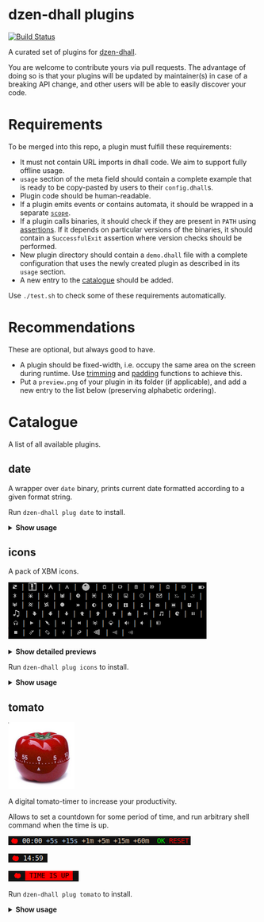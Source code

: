 # dzen-dhall plugins

[![Build Status](https://travis-ci.com/dzen-dhall/plugins.svg?branch=master)](https://travis-ci.com/dzen-dhall/plugins/)

A curated set of plugins for [dzen-dhall](https://github.com/dzen-dhall/dzen-dhall).

You are welcome to contribute yours via pull requests. The advantage of doing so is that your plugins will be updated by maintainer(s) in case of a breaking API change, and other users will be able to easily discover your code.

# Requirements

To be merged into this repo, a plugin must fulfill these requirements:

- It must not contain URL imports in dhall code. We aim to support fully offline usage.
- `usage` section of the meta field should contain a complete example that is ready to be copy-pasted by users to their `config.dhall`s.
- Plugin code should be human-readable.
- If a plugin emits events or contains automata, it should be wrapped in a separate [`scope`](https://github.com/dzen-dhall/dzen-dhall#scopes).
- If a plugin calls binaries, it should check if they are present in `PATH` using [assertions](https://github.com/dzen-dhall/dzen-dhall#assertions). If it depends on particular versions of the binaries, it should contain a `SuccessfulExit` assertion where version checks should be performed.
- New plugin directory should contain a `demo.dhall` file with a complete configuration that uses the newly created plugin as described in its `usage` section.
- A new entry to the [catalogue](#catalogue) should be added.

Use `./test.sh` to check some of these requirements automatically.

# Recommendations

These are optional, but always good to have.

- A plugin should be fixed-width, i.e. occupy the same area on the screen during runtime. Use [trimming](https://github.com/dzen-dhall/dzen-dhall#trimming-text) and [padding](https://github.com/dzen-dhall/dzen-dhall#padding-text) functions to achieve this.
- Put a `preview.png` of your plugin in its folder (if applicable), and add a new entry to the list below (preserving alphabetic ordering).

# Catalogue

A list of all available plugins.

## date

A wrapper over `date` binary, prints current date formatted according to a given format string.

Run `dzen-dhall plug date` to install.

<details><summary><strong>Show usage</strong></summary>
<p>

```dhall
let date = (./plugins/date.dhall).main

in plug (date "%d.%m.%Y %A - %H:%M:%S")
```

</p>
</details>

## icons

A pack of XBM icons.

![Preview](icons/preview.png)

<details><summary><strong>Show detailed previews</strong></summary>
<p>


| Name           | Preview                                                                     |
|----------------|-----------------------------------------------------------------------------|
| `ac_01`        | ![icons/previews/ac_01.png](icons/previews/ac_01.png)               |
| `ac`           | ![icons/previews/ac.png](icons/previews/ac.png)                     |
| `alert`        | ![icons/previews/alert.png](icons/previews/alert.png)               |
| `arch_10x10`   | ![icons/previews/arch_10x10.png](icons/previews/arch_10x10.png)     |
| `arch`         | ![icons/previews/arch.png](icons/previews/arch.png)                 |
| `ball`         | ![icons/previews/ball.png](icons/previews/ball.png)                 |
| `bat_empty_01` | ![icons/previews/bat_empty_01.png](icons/previews/bat_empty_01.png) |
| `bat_empty_02` | ![icons/previews/bat_empty_02.png](icons/previews/bat_empty_02.png) |
| `bat_full_01`  | ![icons/previews/bat_full_01.png](icons/previews/bat_full_01.png)   |
| `bat_full_02`  | ![icons/previews/bat_full_02.png](icons/previews/bat_full_02.png)   |
| `bat_low_01`   | ![icons/previews/bat_low_01.png](icons/previews/bat_low_01.png)     |
| `bat_low_02`   | ![icons/previews/bat_low_02.png](icons/previews/bat_low_02.png)     |
| `battery`      | ![icons/previews/battery.png](icons/previews/battery.png)           |
| `bluetooth`    | ![icons/previews/bluetooth.png](icons/previews/bluetooth.png)       |
| `bug_01`       | ![icons/previews/bug_01.png](icons/previews/bug_01.png)             |
| `bug_02`       | ![icons/previews/bug_02.png](icons/previews/bug_02.png)             |
| `cat`          | ![icons/previews/cat.png](icons/previews/cat.png)                   |
| `clock`        | ![icons/previews/clock.png](icons/previews/clock.png)               |
| `cpu`          | ![icons/previews/cpu.png](icons/previews/cpu.png)                   |
| `dish`         | ![icons/previews/dish.png](icons/previews/dish.png)                 |
| `diskette`     | ![icons/previews/diskette.png](icons/previews/diskette.png)         |
| `empty`        | ![icons/previews/empty.png](icons/previews/empty.png)               |
| `envelope`     | ![icons/previews/envelope.png](icons/previews/envelope.png)         |
| `eye_l`        | ![icons/previews/eye_l.png](icons/previews/eye_l.png)               |
| `eye_r`        | ![icons/previews/eye_r.png](icons/previews/eye_r.png)               |
| `fox`          | ![icons/previews/fox.png](icons/previews/fox.png)                   |
| `fs_01`        | ![icons/previews/fs_01.png](icons/previews/fs_01.png)               |
| `fs_02`        | ![icons/previews/fs_02.png](icons/previews/fs_02.png)               |
| `full`         | ![icons/previews/full.png](icons/previews/full.png)                 |
| `fwd`          | ![icons/previews/fwd.png](icons/previews/fwd.png)                   |
| `half`         | ![icons/previews/half.png](icons/previews/half.png)                 |
| `info_01`      | ![icons/previews/info_01.png](icons/previews/info_01.png)           |
| `info_02`      | ![icons/previews/info_02.png](icons/previews/info_02.png)           |
| `info_03`      | ![icons/previews/info_03.png](icons/previews/info_03.png)           |
| `mail`         | ![icons/previews/mail.png](icons/previews/mail.png)                 |
| `mem`          | ![icons/previews/mem.png](icons/previews/mem.png)                   |
| `mouse_01`     | ![icons/previews/mouse_01.png](icons/previews/mouse_01.png)         |
| `music`        | ![icons/previews/music.png](icons/previews/music.png)               |
| `net_down_01`  | ![icons/previews/net_down_01.png](icons/previews/net_down_01.png)   |
| `net_down_02`  | ![icons/previews/net_down_02.png](icons/previews/net_down_02.png)   |
| `net_down_03`  | ![icons/previews/net_down_03.png](icons/previews/net_down_03.png)   |
| `net_up_01`    | ![icons/previews/net_up_01.png](icons/previews/net_up_01.png)       |
| `net_up_02`    | ![icons/previews/net_up_02.png](icons/previews/net_up_02.png)       |
| `net_up_03`    | ![icons/previews/net_up_03.png](icons/previews/net_up_03.png)       |
| `net_wired`    | ![icons/previews/net_wired.png](icons/previews/net_wired.png)       |
| `next`         | ![icons/previews/next.png](icons/previews/next.png)                 |
| `note`         | ![icons/previews/note.png](icons/previews/note.png)                 |
| `pacman`       | ![icons/previews/pacman.png](icons/previews/pacman.png)             |
| `pause`        | ![icons/previews/pause.png](icons/previews/pause.png)               |
| `phones`       | ![icons/previews/phones.png](icons/previews/phones.png)             |
| `play`         | ![icons/previews/play.png](icons/previews/play.png)                 |
| `plug`         | ![icons/previews/plug.png](icons/previews/plug.png)                 |
| `prev`         | ![icons/previews/prev.png](icons/previews/prev.png)                 |
| `rwd`          | ![icons/previews/rwd.png](icons/previews/rwd.png)                   |
| `scorpio`      | ![icons/previews/scorpio.png](icons/previews/scorpio.png)           |
| `shroom`       | ![icons/previews/shroom.png](icons/previews/shroom.png)             |
| `spkr_01`      | ![icons/previews/spkr_01.png](icons/previews/spkr_01.png)           |
| `spkr_02`      | ![icons/previews/spkr_02.png](icons/previews/spkr_02.png)           |
| `spkr_03`      | ![icons/previews/spkr_03.png](icons/previews/spkr_03.png)           |
| `stop`         | ![icons/previews/stop.png](icons/previews/stop.png)                 |
| `temp`         | ![icons/previews/temp.png](icons/previews/temp.png)                 |
| `test`         | ![icons/previews/test.png](icons/previews/test.png)                 |
| `usb_02`       | ![icons/previews/usb_02.png](icons/previews/usb_02.png)             |
| `usb`          | ![icons/previews/usb.png](icons/previews/usb.png)                   |
| `volume`       | ![icons/previews/volume.png](icons/previews/volume.png)             |
| `wifi_01`      | ![icons/previews/wifi_01.png](icons/previews/wifi_01.png)           |
| `wifi_02`      | ![icons/previews/wifi_02.png](icons/previews/wifi_02.png)           |


</p>
</details>


Run `dzen-dhall plug icons` to install.

<details><summary><strong>Show usage</strong></summary>
<p>

```dhall
let icons = (./plugins/icons.dhall).main

in	join
  [ plug icons.ac_01
  , plug icons.ac
  , plug icons.alert
  , plug icons.arch_10x10
  , plug icons.arch
  , plug icons.ball
  , plug icons.bat_empty_01
  , plug icons.bat_empty_02
  , plug icons.bat_full_01
  , plug icons.bat_full_02
  , plug icons.bat_low_01
  , plug icons.bat_low_02
  , plug icons.battery
  , plug icons.bluetooth
  , plug icons.bug_01
  , plug icons.bug_02
  , plug icons.cat
  , plug icons.clock
  , plug icons.cpu
  , plug icons.dish
  , plug icons.diskette
  , plug icons.empty
  , plug icons.envelope
  , plug icons.eye_l
  , plug icons.eye_r
  , plug icons.fox
  , plug icons.fs_01
  , plug icons.fs_02
  , plug icons.full
  , plug icons.fwd
  , plug icons.half
  , plug icons.info_01
  , plug icons.info_02
  , plug icons.info_03
  , plug icons.mail
  , plug icons.mem
  , plug icons.mouse_01
  , plug icons.music
  , plug icons.net_down_01
  , plug icons.net_down_02
  , plug icons.net_down_03
  , plug icons.net_up_01
  , plug icons.net_up_02
  , plug icons.net_up_03
  , plug icons.net_wired
  , plug icons.next
  , plug icons.note
  , plug icons.pacman
  , plug icons.pause
  , plug icons.phones
  , plug icons.play
  , plug icons.plug
  , plug icons.prev
  , plug icons.rwd
  , plug icons.scorpio
  , plug icons.shroom
  , plug icons.spkr_01
  , plug icons.spkr_02
  , plug icons.spkr_03
  , plug icons.stop
  , plug icons.temp
  , plug icons.test
  , plug icons.usb_02
  , plug icons.usb
  , plug icons.volume
  , plug icons.wifi_01
  , plug icons.wifi_02
  ]
```

</p>
</details>

## tomato

![tomato](tomato/img/tomato.png)

A digital tomato-timer to increase your productivity.

Allows to set a countdown for some period of time, and run arbitrary shell command when the time is up.

![waiting](tomato/img/waiting.png)

![active](tomato/img/active.png)

![ringing](tomato/img/ringing.png)


Run `dzen-dhall plug tomato` to install.
<details><summary><strong>Show usage</strong></summary>
<p>

```dhall
let tomato = (./plugins/tomato.dhall).main

in	plug
  ( tomato
	''
	notify-desktop --urgency critical " *** Time is up! *** "
	''
  )
```
</p>
</details>
